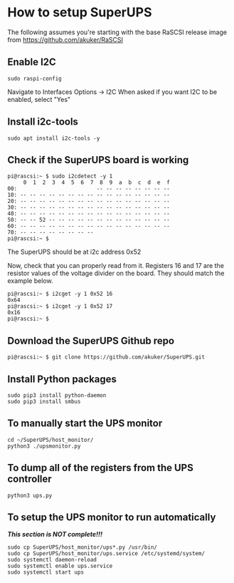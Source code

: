 # How to setup SuperUPS

The following assumes you're starting with the base RaSCSI release image from https://github.com/akuker/RaSCSI

## Enable I2C
```
sudo raspi-config
```
Navigate to Interfaces Options -> I2C
When asked if you want I2C to be enabled, select "Yes"

## Install i2c-tools
```
sudo apt install i2c-tools -y
```

## Check if the SuperUPS board is working
```
pi@rascsi:~ $ sudo i2cdetect -y 1
     0  1  2  3  4  5  6  7  8  9  a  b  c  d  e  f
00:                         -- -- -- -- -- -- -- -- 
10: -- -- -- -- -- -- -- -- -- -- -- -- -- -- -- -- 
20: -- -- -- -- -- -- -- -- -- -- -- -- -- -- -- -- 
30: -- -- -- -- -- -- -- -- -- -- -- -- -- -- -- -- 
40: -- -- -- -- -- -- -- -- -- -- -- -- -- -- -- -- 
50: -- -- 52 -- -- -- -- -- -- -- -- -- -- -- -- -- 
60: -- -- -- -- -- -- -- -- -- -- -- -- -- -- -- -- 
70: -- -- -- -- -- -- -- --                         
pi@rascsi:~ $ 
```

The SuperUPS should be at i2c address 0x52

Now, check that you can properly read from it. Registers 16 and 17 are the resistor values of the voltage divider on the board. They should match the example below.
```
pi@rascsi:~ $ i2cget -y 1 0x52 16
0x64
pi@rascsi:~ $ i2cget -y 1 0x52 17
0x16
pi@rascsi:~ $ 
```

## Download the SuperUPS Github repo
```
pi@rascsi:~ $ git clone https://github.com/akuker/SuperUPS.git
```

## Install Python packages
```
sudo pip3 install python-daemon
sudo pip3 install smbus
```

## To manually start the UPS monitor
```
cd ~/SuperUPS/host_monitor/
python3 ./upsmonitor.py
```

## To dump all of the registers from the UPS controller
```
python3 ups.py
```


## To setup the UPS monitor to run automatically
***This section is NOT complete!!!***

```
sudo cp SuperUPS/host_monitor/ups*.py /usr/bin/
sudo cp SuperUPS/host_monitor/ups.service /etc/systemd/system/
sudo systemctl daemon-reload
sudo systemctl enable ups.service
sudo systemctl start ups
```

